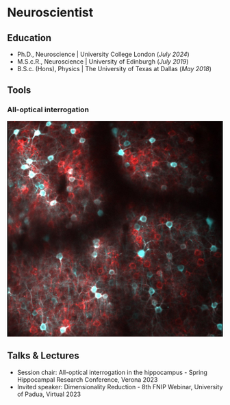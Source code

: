 # Neuroscientist 

## Education
- Ph.D., Neuroscience | University College London (_July 2024_)								       		
- M.S.c.R., Neuroscience | University of Edinburgh (_July 2019_)	 			        		
- B.S.c. (Hons), Physics | The University of Texas at Dallas (_May 2018_)

## Tools
### All-optical interrogation
![Cortex](/assets/CTX.jpg) 

## Talks & Lectures
- Session chair: All-optical interrogation in the hippocampus - Spring Hippocampal Research Conference, Verona 2023
- Invited speaker: Dimensionality Reduction - 8th FNIP Webinar, University of Padua, Virtual 2023

